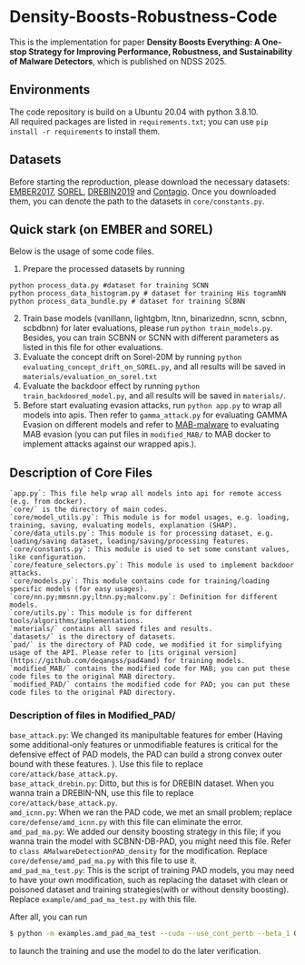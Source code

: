# Density-Boosts-Robustness-Code
This is the implementation for paper **Density Boosts Everything: A One-stop Strategy for Improving Performance, Robustness, and Sustainability of Malware Detectors**, which is published on NDSS 2025.

## Environments
The code repository is build on a Ubuntu 20.04 with python 3.8.10.  
All required packages are listed in `requirements.txt`; you can use `pip install -r requirements` to install them.

## Datasets
Before starting the reproduction, please download the necessary datasets: [EMBER2017](https://github.com/elastic/ember/tree/d97a0b523de02f3fe5ea6089d080abacab6ee931), [SOREL](https://github.com/sophos/SOREL-20M), [DREBIN2019](https://github.com/s2labres/transcendent-release) and [Contagio](https://contagiodump.blogspot.com/2013/03/16800-clean-and-11960-malicious-files.html). Once you downloaded them, you can denote the path to the datasets in `core/constants.py`.

## Quick stark (on EMBER and SOREL)
Below is the usage of some code files.
1. Prepare the processed datasets by running
```
python process_data.py #dataset for training SCNN
python process_data_histogram.py # dataset for training His togramNN
python process_data_bundle.py # dataset for training SCBNN
```
2. Train base models (vanillann, lightgbm, ltnn, binarizednn, scnn, scbnn, scbdbnn) for later evaluations, please run `python train_models.py`. Besides, you can train SCBNN or SCNN with different parameters as listed in this file for other evaluations.
4. Evaluate the concept drift on Sorel-20M by running `python evaluating_concept_drift_on_SOREL.py`, and all results will be saved in `materials/evaluation_on_sorel.txt`
5. Evaluate the backdoor effect by running `python train_backdoored_model.py`, and all results will be saved in `materials/`.
6. Before start evaluating evasion attacks, run `python app.py` to wrap all models into apis. Then refer to `gamma_attack.py` for evaluating GAMMA Evasion on different models and refer to [MAB-malware](https://github.com/weisong-ucr/MAB-malware) to evaluating MAB evasion (you can put files in `modified_MAB/`  to MAB docker to implement attacks against our wrapped apis.).



## Description of Core Files
```
`app.py`: This file help wrap all models into api for remote access (e.g. from docker).
`core/` is the directory of main codes.  
`core/model_utils.py`: This module is for model usages, e.g. loading, training, saving, evaluating models, explanation (SHAP).  
`core/data_utils.py`: This module is for processing dataset, e.g. loading/saving dataset, loading/saving/processing features.   
`core/constants.py`: This module is used to set some constant values, like configuration.  
`core/feature_selectors.py`: This module is used to implement backdoor attacks.  
`core/models.py`: This module contains code for training/loading specific models (for easy usages).  
`core/nn.py;mmsnn.py;ltnn.py;malconv.py`: Definition for different models.  
`core/utils.py`: This module is for different tools/algorithms/implementations. 
`materials/` contains all saved files and results.  
`datasets/` is the directory of datasets. 
`pad/` is the directory of PAD code, we modified it for simplifying usage of the API. Please refer to [its original version](https://github.com/deqangss/pad4amd) for training models. 
`modified_MAB/` contains the modified code for MAB; you can put these code files to the original MAB directory.  
`modified_PAD/` contains the modified code for PAD; you can put these code files to the original PAD directory.  
```

### Description of files in Modified_PAD/
`base_attack.py`: We changed its manipultable features for ember (Having some additional-only features or unmodifiable features is critical for the defensive effect of PAD models, the PAD can build a strong convex outer bound with these features. ).  Use this file to replace `core/attack/base_attack.py`.  
`base_attack_drebin.py`: Ditto, but this is for DREBIN dataset. When you wanna train a DREBIN-NN, use this file to replace `core/attack/base_attack.py`.   
`amd_icnn.py`: When we ran the PAD code, we met an small problem; replace `core/defense/amd_icnn.py` with this file can eliminate the error.  
`amd_pad_ma.py`: We added our density boosting strategy in this file; if you wanna train the model with SCBNN-DB-PAD, you might need this file. Refer to `class AMalwareDetectionPAD_density` for the modification. Replace `core/defense/amd_pad_ma.py` with this file to use it.  
`amd_pad_ma_test.py`: This is the script of training PAD models, you may need to have your own modification, such as replacing the dataset with clean or poisoned dataset and training strategies(with or without density boosting). Replace `example/amd_pad_ma_test.py` with this file. 

After all, you can run 
```sh
$ python -m examples.amd_pad_ma_test --cuda --use_cont_pertb --beta_1 0.1 --beta_2 1.0 --lambda_lb 1.0 --lambda_ub 1.0 --seed 0 --batch_size 128 --proc_number 10 --epochs 50 --max_vocab_size 10000 --dense_hidden_units "1024,512,256" --weight_decay 0.0 --lr 0.001 --dropout 0.6  --ma "stepwise_max" --steps_l1 50 --steps_linf 50 --step_length_linf 0.02 --steps_l2 50 --step_length_l2 0.5 --is_score_round
```
to launch the training and use the model to do the later verification. 





      
